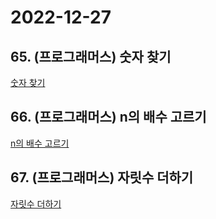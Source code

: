 # 2022-12-27

## 65. (프로그래머스) 숫자 찾기

[숫자 찾기](https://school.programmers.co.kr/learn/courses/30/lessons/120904)

## 66. (프로그래머스) n의 배수 고르기

[n의 배수 고르기](https://school.programmers.co.kr/learn/courses/30/lessons/120905)

## 67. (프로그래머스) 자릿수 더하기

[자릿수 더하기](https://school.programmers.co.kr/learn/courses/30/lessons/120906)
